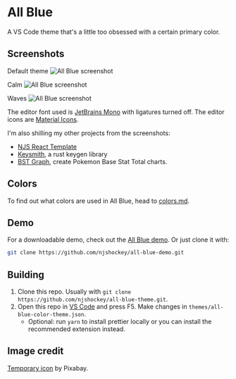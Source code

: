 # All Blue

A VS Code theme that's a little too obsessed with a certain primary color.

## Screenshots

Default theme
![All Blue screenshot](https://raw.githubusercontent.com/njshockey/all-blue-theme/main/img/default-preview.png "All Blue screenshot")

Calm
![All Blue screenshot](https://raw.githubusercontent.com/njshockey/all-blue-theme/main/img/calm-preview.png "Calm screenshot")

Waves
![All Blue screenshot](https://raw.githubusercontent.com/njshockey/all-blue-theme/main/img/waves-preview.png "Waves screenshot")

The editor font used is [JetBrains Mono](https://www.jetbrains.com/lp/mono/)
with ligatures turned off.
The editor icons are [Material Icons](https://marketplace.visualstudio.com/items?itemName=PKief.material-icon-theme).

I'm also shilling my other projects from the screenshots:

- [NJS React Template](https://github.com/njs-templates/njs-react)
- [Keysmith](https://github.com/njshockey/keysmith-rs), a rust keygen library
- [BST Graph](https://github.com/njshockey/bst-graph),
    create Pokemon Base Stat Total charts.

## Colors

To find out what colors are used in All Blue,
head to [colors.md](colors.md).

## Demo

For a downloadable demo, check out the [All Blue demo](https://github.com/njshockey/all-blue-demo).
Or just clone it with:

```bash
git clone https://github.com/njshockey/all-blue-demo.git
```

## Building

1. Clone this repo. Usually with `git clone https://github.com/njshockey/all-blue-theme.git`.
2. Open this repo in [VS Code](https://code.visualstudio.com/) and press F5.
   Make changes in `themes/all-blue-color-theme.json`.
    - Optional: run `yarn` to install prettier locally or you can install the
    recommended extension instead.

## Image credit

[Temporary icon](https://www.pexels.com/photo/white-sailboat-on-water-273886/)
by Pixabay.
